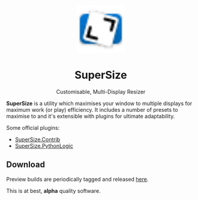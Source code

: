 <p align="center"><img src="Assets/Logo/Logo.vector.svg" alt="SuperSize Logo" height="128" /></p>
<h1 align="center">SuperSize</h1>
<p align="center">Customisable, Multi-Display Resizer</p>

**SuperSize** is a utility which maximises your window to multiple displays for maximum work (or play) efficiency. It includes a number of presets to maximise to and it's extensible with plugins for ultimate adaptability.

Some official plugins:

* [SuperSize.Contrib]
* [SuperSize.PythonLogic]

[SuperSize.Contrib]: https://github.com/thegreatrazz/SuperSize.Contrib
[SuperSize.PythonLogic]: https://github.com/thegreatrazz/SuperSize.PythonLogic


## Download

Preview builds are periodically tagged and released [here][release].

This is at best, **alpha** quality software.

[release]: https://github.com/thegreatrazz/SuperSize/releases
